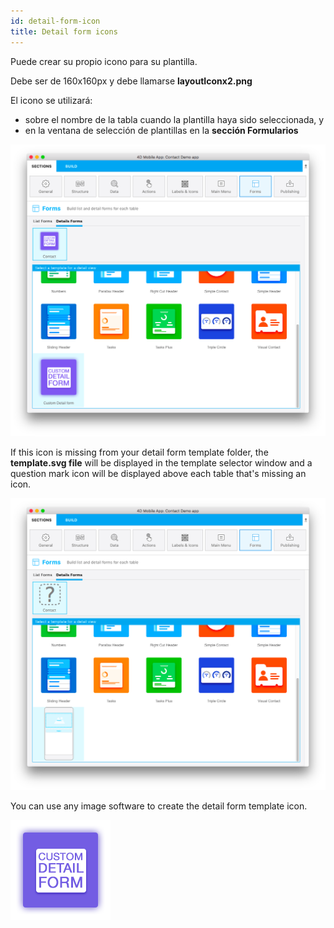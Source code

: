 ```yaml
---
id: detail-form-icon
title: Detail form icons
---
```


Puede crear su propio icono para su plantilla.

Debe ser de 160x160px y debe llamarse **layoutIconx2.png**

El icono se utilizará:

* sobre el nombre de la tabla cuando la plantilla haya sido seleccionada, y
* en la ventana de selección de plantillas en la **sección Formularios**

![Custom detailform template](img/custom-detailform-template.png)

If this icon is missing from your detail form template folder, the **template.svg file** will be displayed in the template selector window and a question mark icon will be displayed above each table that's missing an icon.

![Missing listform icon custom template](img/missing-detailform-icon-custom-template.png)

You can use any image software to create the detail form template icon.

![Custom listform template icon](img/custom-detail-form-icon.png)
